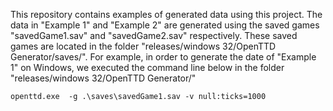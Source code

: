 This repository contains examples of generated data using this project. The data in "Example 1" and "Example 2" are generated using the saved games "savedGame1.sav" and "savedGame2.sav" respectively. These saved games are located in the folder "releases/windows 32/OpenTTD Generator/saves/". For example, in order to generate the date of "Example 1" on Windows, we executed the command line below in the folder "releases/windows 32/OpenTTD Generator/"
```
openttd.exe  -g .\saves\savedGame1.sav -v null:ticks=1000
```